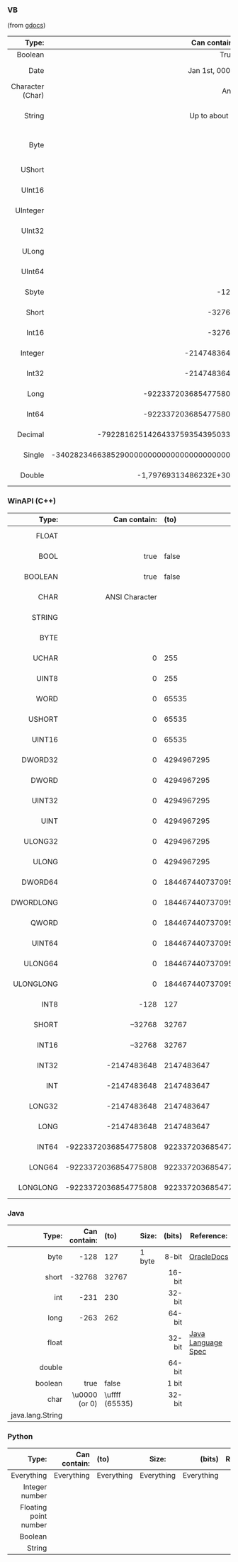 ### VB
(from [gdocs](https://docs.google.com/spreadsheets/d/1k2WZQ4e8kRPI1hvJDNh_Fy10SI-rzb6082Cke_wji2o))

| Type:          | Can contain:  | (to)            | Size:     | (bits)    | Reference: |
|---------------:|--------------:|:----------------|-----------|----------:|------------|
| Boolean        |          True | False           |           |    1 bit_ | 
| Date           | Jan 1st, 0001 | Dec 31st, 9999  | 8 bytes   | 2048 bits | 
|Character (Char)|           Any | character       | 1 byte    |  256 bits | 
| String         | Up to about 2|billion characters|2 bytes per|character  | 
| Byte           | 0             | 255             | 1 byte    |  256 bits | [Gist: This program I made](https://gist.github.com/Walkman100/b4e3c185bdaca9ccb8c9d2b23361b8dc#file-output-windows-txt)
| UShort         | 0             | 65535           | 2 bytes   |  512 bits | 
| UInt16         | 0             | 65535           | 2 bytes   |  512 bits | 
| UInteger       | 0             | 4294967295      | 4 bytes   | 1024 bits | 
| UInt32         | 0             | 4294967295      | 4 bytes   | 1024 bits | 
| ULong          | 0          |18446744073709551615| 8 bytes   | 2048 bits | 
| UInt64         | 0          |18446744073709551615| 8 bytes   | 2048 bits | 
| Sbyte          | -128          | 127             | 1 byte    |  256 bits | 
| Short          | -32768        | 32767           | 2 bytes   |  512 bits | 
| Int16          | -32768        | 32767           | 2 bytes   |  512 bits | 
| Integer        | -2147483648   | 2147483647      | 4 bytes   | 1024 bits | [StackOverflow](https://stackoverflow.com/a/20374349)
| Int32          | -2147483648   | 2147483647      | 4 bytes   | 1024 bits | 
| Long      |-9223372036854775808|9223372036854775807|8 bytes  | 2048 bits | 
| Int64     |-9223372036854775808|9223372036854775807|8 bytes  | 2048 bits | 
| Decimal|-79228162514264337593543950335|79228162514264337593543950335|16 bytes|4096 bits| 
| Single|-340282346638529000000000000000000000000|340282346638529000000000000000000000000|4 bytes|1024 bits| 
| Double  |-1,79769313486232E+308|1,79769313486232E+308|8 bytes| 2048 bits | See [this gist](https://gist.github.com/Walkman100/b4e3c185bdaca9ccb8c9d2b23361b8dc#file-output-windows-txt) for full length

### WinAPI (C++)

| Type:          | Can contain:  | (to)            | Size:     | (bits)    | Reference: |
|---------------:|--------------:|:----------------|-----------|----------:|------------|
| FLOAT          |               |                 |           |           | [Windows Data Types](https://msdn.microsoft.com/en-us/library/windows/desktop/aa383751(v=vs.85).aspx)
| BOOL           |          true | false           |           |    32-bit | [[MS-DTYP]: BOOL](https://msdn.microsoft.com/en-us/library/cc230302.aspx)
| BOOLEAN        |          true | false           | 1 byte    |     8-bit | [[MS-DTYP]: BOOLEAN](https://msdn.microsoft.com/en-us/library/cc230303.aspx)
| CHAR           | ANSI Character|                 |           |     8-bit | [[MS-DTYP]: CHAR](https://msdn.microsoft.com/en-us/library/cc230306.aspx)
| STRING         |               |                 |           |           | [[MS-DTYP]: STRING](https://msdn.microsoft.com/en-us/library/cc230373.aspx)
| BYTE           |               |                 | 1 byte    |     8-bit | [[MS-DTYP]: BYTE](https://msdn.microsoft.com/en-us/library/cc230305.aspx)
| UCHAR          | 0             | 255             |           |     8-bit | [[MS-DTYP]: UCHAR](https://msdn.microsoft.com/en-us/library/cc230382.aspx)
| UINT8          | 0             | 255             | 1 byte    |     8-bit | [[MS-DTYP]: UINT8](https://msdn.microsoft.com/en-us/library/cc230388.aspx)
| WORD           | 0             | 65535           |           |    16-bit | 
| USHORT         | 0             | 65535           |           |    16-bit | 
| UINT16         | 0             | 65535           |           |    16-bit | 
| DWORD32        | 0             | 4294967295      |           |    32-bit | 
| DWORD          | 0             | 4294967295      |           |    32-bit | [StackOverflow](https://stackoverflow.com/q/2995251/2999220)
| UINT32         | 0             | 4294967295      |           |    32-bit | 
| UINT           | 0             | 4294967295      |           |    32-bit | 
| ULONG32        | 0             | 4294967295      |           |    32-bit | 
| ULONG          | 0             | 4294967295      |           |    32-bit | 
| DWORD64        | 0          |18446744073709551615|           |    64-bit | 
| DWORDLONG      | 0          |18446744073709551615|           |    64-bit | 
| QWORD          | 0          |18446744073709551615|           |    64-bit | 
| UINT64         | 0          |18446744073709551615|           |    64-bit | 
| ULONG64        | 0          |18446744073709551615|           |    64-bit | 
| ULONGLONG      | 0          |18446744073709551615|           |    64-bit | 
| INT8           | -128          | 127             |           |     8-bit | [[MS-DTYP]: INT8](https://msdn.microsoft.com/en-us/library/cc230338.aspx)
| SHORT          | –32768        | 32767           |           |    16-bit | 
| INT16          | –32768        | 32767           |           |    16-bit | 
| INT32          | -2147483648   | 2147483647      |           |    32-bit | 
| INT            | -2147483648   | 2147483647      |           |    32-bit | 
| LONG32         | -2147483648   | 2147483647      |           |    32-bit | 
| LONG           | -2147483648   | 2147483647      |           |    32-bit | 
| INT64          |-9223372036854775808|9223372036854775807|    |    64-bit | 
| LONG64         |-9223372036854775808|9223372036854775807|    |    64-bit | 
| LONGLONG       |-9223372036854775808|9223372036854775807|    |    64-bit | 

### Java

| Type:          | Can contain:  | (to)            | Size:     | (bits)    | Reference: |
|---------------:|--------------:|:----------------|-----------|----------:|------------|
| byte           | -128          | 127             | 1 byte    |     8-bit | [OracleDocs](https://docs.oracle.com/javase/tutorial/java/nutsandbolts/datatypes.html)
| short          | -32768        | 32767           |           |    16-bit | 
| int            | -231          | 230             |           |    32-bit | 
| long           | -263          | 262             |           |    64-bit | 
| float          |               |                 |           |    32-bit | [Java Language Spec](https://docs.oracle.com/javase/specs/jls/se7/html/jls-4.html#jls-4.2.3)
| double         |               |                 |           |    64-bit | 
| boolean        |          true | false           |           |     1 bit | 
| char           | \u0000 (or 0) | \uffff (65535)  |           |    32-bit | 
|java.lang.String| 

### Python

| Type:          | Can contain:  | (to)            | Size:     | (bits)    | Reference: |
|---------------:|--------------:|:----------------|-----------|----------:|------------|
| Everything     | Everything    | Everything      | Everything| Everything| 
| Integer number
| Floating point number
| Boolean
| String